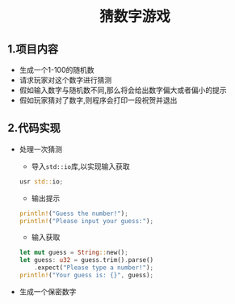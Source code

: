 <div align="center"> 

# **猜数字游戏** </div>

## **1.项目内容**  
* 生成一个1-100的随机数<br>
* 请求玩家对这个数字进行猜测<br>
* 假如输入数字与随机数不同,那么将会给出数字偏大或者偏小的提示<br>
* 假如玩家猜对了数字,则程序会打印一段祝贺并退出<br>

## **2.代码实现** 
* 处理一次猜测<br>
    * 导入`std::io`库,以实现输入获取<br>
    ```rust
    usr std::io;
    ```  
    
    * 输出提示<br>
    ```rust
    println!("Guess the number!");
    println!("Please input your guess:");
    ```  
    
    * 输入获取<br>
    ```rust
    let mut guess = String::new();
    let guess: u32 = guess.trim().parse()
        .expect("Please type a number!");
    println!("Your guess is: {}", guess);
    ```  
    
* 生成一个保密数字
